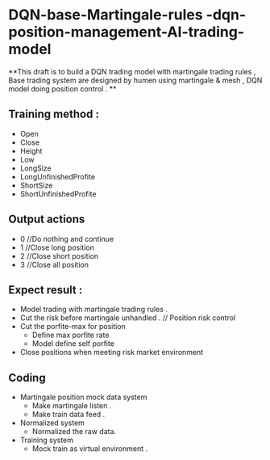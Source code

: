 # DQN-base-Martingale-rules -dqn-position-management-AI-trading-model

**This draft is to build a DQN trading model with martingale trading rules , Base trading system are designed by humen using martingale & mesh , DQN model doing position control . **

## Training method :

- Open
- Close
- Height
- Low
- LongSize
- LongUnfinishedProfite
- ShortSize
- ShortUnfinishedProfite

## Output actions

- 0 //Do nothing and continue
- 1 //Close long position
- 2 //Close short position
- 3 //Close all position

## Expect result :

- Model trading with martingale trading rules . 
- Cut the risk before martingale unhandled . // Position risk control
- Cut the porfite-max for position 
  - Define max porfite rate 
  - Model define self porfite
- Close positions when meeting risk market environment 

## Coding

- Martingale position mock data system
  - Make martingale listen .
  - Make train data feed .
- Normalized system
  - Normalized the raw data.
- Training system
  - Mock train as virtual environment .